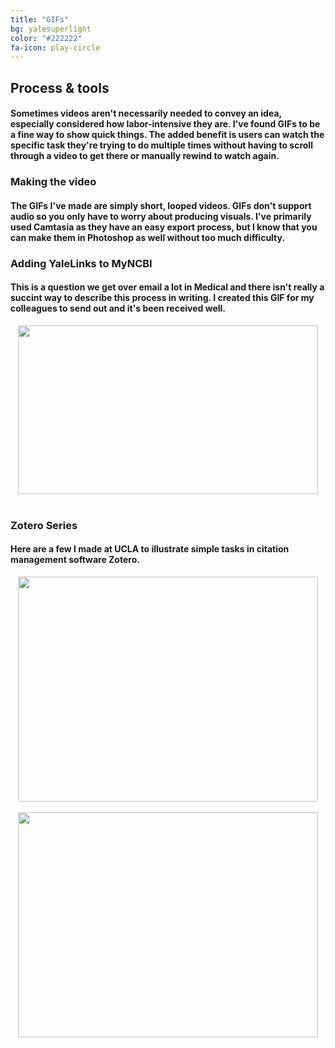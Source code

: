 ```yaml
---
title: "GIFs"
bg: yalesuperlight
color: "#222222"
fa-icon: play-circle
---
```


## Process & tools

#### Sometimes videos aren't necessarily needed to convey an idea, especially considered how labor-intensive they are. I've found GIFs to be a fine way to show quick things. The added benefit is users can watch the specific task they're trying to do multiple times without having to scroll through a video to get there or manually rewind to watch again.

### Making the video 
#### The GIFs I've made are simply short, looped videos. GIFs don't support audio so you only have to worry about producing visuals. I've primarily used Camtasia as they have an easy export process, but I know that you can make them in Photoshop as well without too much difficulty. 

### Adding YaleLinks to MyNCBI
#### This is a question we get over email a lot in Medical and there isn't really a succint way to describe this process in writing. I created this GIF for my colleagues to send out and it's been received well.

<center><img width="480" height="270" src="https://i.imgur.com/wBow7Ee.gif" frameborder="0" allowfullscreen></center>	<BR>
  

### Zotero Series
#### Here are a few I made at UCLA to illustrate simple tasks in citation management software Zotero.
<center><img width="480" height="360" src="http://i.imgur.com/gXQUGsA.gif" frameborder="0" allowfullscreen></center>	<BR>
<center><img width="480" height="360" src="http://i.imgur.com/PvGJ8Mr.gif" frameborder="0" allowfullscreen></center>




